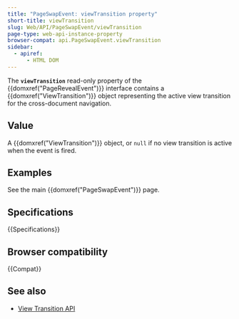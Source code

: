 ```yaml
---
title: "PageSwapEvent: viewTransition property"
short-title: viewTransition
slug: Web/API/PageSwapEvent/viewTransition
page-type: web-api-instance-property
browser-compat: api.PageSwapEvent.viewTransition
sidebar:
  - apiref:
      - HTML DOM
---
```


The **`viewTransition`** read-only property of the {{domxref("PageRevealEvent")}} interface contains a {{domxref("ViewTransition")}} object representing the active view transition for the cross-document navigation.

## Value

A {{domxref("ViewTransition")}} object, or `null` if no view transition is active when the event is fired.

## Examples

See the main {{domxref("PageSwapEvent")}} page.

## Specifications

{{Specifications}}

## Browser compatibility

{{Compat}}

## See also

- [View Transition API](/en-US/docs/Web/API/View_Transition_API)
